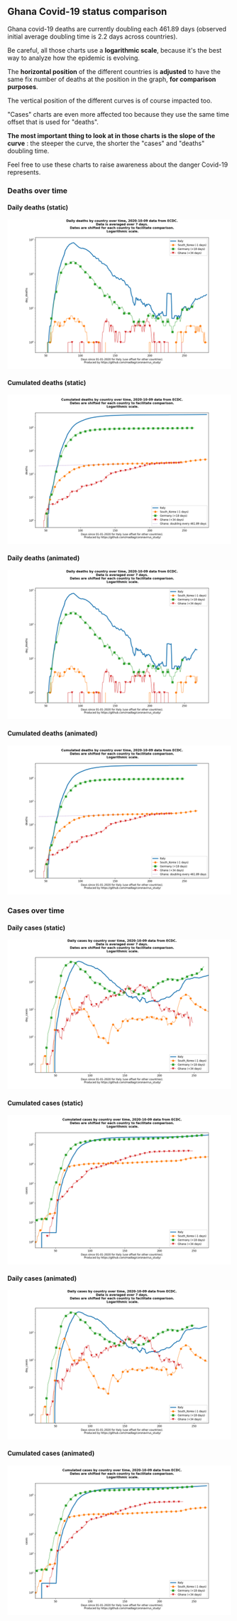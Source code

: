 ## Ghana Covid-19 status comparison 

Ghana covid-19 deaths are currently doubling each 461.89 days (observed initial average doubling time is 2.2 days across countries).



Be careful, all those charts use a **logarithmic scale**, because it's the best way to analyze how the epidemic is evolving.
 
The **horizontal position** of the different countries is **adjusted** to have the same fix number of deaths at the position in the graph, **for comparison purposes**.

The vertical position of the different curves is of course impacted too.

"Cases" charts are even more affected too because they use the same time offset that is used for "deaths".

**The most important thing to look at in those charts is the slope of the curve** : the steeper the curve, the shorter the "cases" and "deaths" doubling time.

Feel free to use these charts to raise awareness about the danger Covid-19 represents. 


 
### Deaths over time
 
#### Daily deaths (static)
![Ghana covid-19 daily deaths static chart](https://raw.githubusercontent.com/madlag/coronavirus_study/master/notebooks/graphs/2020-10-09/countries/Ghana/2020-10-09_Ghana_day_deaths.png "Ghana covid-19 day_deaths static chart")   
 
#### Cumulated deaths (static)
![Ghana covid-19 cumulated deaths static chart](https://raw.githubusercontent.com/madlag/coronavirus_study/master/notebooks/graphs/2020-10-09/countries/Ghana/2020-10-09_Ghana_deaths.png "Ghana covid-19 deaths static chart")   
 
#### Daily deaths (animated)
![Ghana covid-19 daily deaths animated chart](https://raw.githubusercontent.com/madlag/coronavirus_study/master/notebooks/graphs/2020-10-09/countries/Ghana/2020-10-09_Ghana_day_deaths.gif "Ghana covid-19 day_deaths animated chart")   
 
#### Cumulated deaths (animated)
![Ghana covid-19 cumulated deaths animated chart](https://raw.githubusercontent.com/madlag/coronavirus_study/master/notebooks/graphs/2020-10-09/countries/Ghana/2020-10-09_Ghana_deaths.gif "Ghana covid-19 deaths animated chart")   

 
### Cases over time
 
#### Daily cases (static)
![Ghana covid-19 daily cases static chart](https://raw.githubusercontent.com/madlag/coronavirus_study/master/notebooks/graphs/2020-10-09/countries/Ghana/2020-10-09_Ghana_day_cases.png "Ghana covid-19 day_cases static chart")   
 
#### Cumulated cases (static)
![Ghana covid-19 cumulated cases static chart](https://raw.githubusercontent.com/madlag/coronavirus_study/master/notebooks/graphs/2020-10-09/countries/Ghana/2020-10-09_Ghana_cases.png "Ghana covid-19 cases static chart")   
 
#### Daily cases (animated)
![Ghana covid-19 daily cases animated chart](https://raw.githubusercontent.com/madlag/coronavirus_study/master/notebooks/graphs/2020-10-09/countries/Ghana/2020-10-09_Ghana_day_cases.gif "Ghana covid-19 day_cases animated chart")   
 
#### Cumulated cases (animated)
![Ghana covid-19 cumulated cases animated chart](https://raw.githubusercontent.com/madlag/coronavirus_study/master/notebooks/graphs/2020-10-09/countries/Ghana/2020-10-09_Ghana_cases.gif "Ghana covid-19 cases animated chart")   

